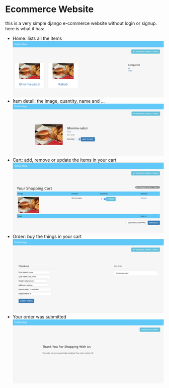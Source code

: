 # Ecommerce Website 

this is a very simple django e-commerce website without login or signup. <br>
here is what it has:
<ul>
	<li>Home: lists all the items <br><img src="./results/all_items.png"></li>
	<li>Item detail: the image, quantity, name and ... <br><img src="./results/detail.png"></li>
	<li>Cart: add, remove or update the items in your cart <br><img src="./results/cart.png"></li>
	<li>Order: buy the things in your cart <br><img src="./results/buy.png"></li>
	<li>Your order was submitted <br><img src="./results/success.png"></li>
</ul>

